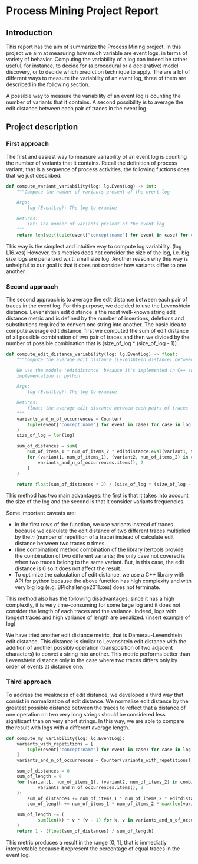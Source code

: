 # Process Mining Project Report



## Introduction

This report has the aim of summarize the Process Mining project. In this project we aim at measuring how much variable are event logs, in terms of variety of behavior. Computing the variability of a log can indeed be rather useful, for instance, to decide for (a procedural or a declarative) model discovery, or to decide which prediction technique to apply. The are a lot of different ways to measure the variability of an event log, three of them are described in the following section.

A possible way to measure the variability of an event log is counting the number of variants that it contains. A second possibility is to average the edit distance between each pair of traces in the event log. 

## Project description

### First approach

The first and easiest way to measure variability of an event log is counting the number of variants that it contains. Recall the definition of process variant, that is a sequence of process activities, the following fuctions does that we just described:

```python
def compute_variant_variability(log: lg.EventLog) -> int:
    """Compute the number of variants present of the event log

    Args:
        log (EventLog): The log to examine

    Returns:
        int: The number of variants present of the event log
    """
    return len(set(tuple(event["concept:name"] for event in case) for case in log))
```

This way is the simplest and intuitive way to compute log variability. (log L16.xes) However, this metrics does not consider the size of the log, i.e. big size logs are penalized w.r.t. small size log. Another reason why this way is unhelpful to our goal is that it does not consider how variants differ to one another.

### Second approach

The second approach is to average the edit distance between each pair of traces in the event log. For this purpose, we decided to use the Levenshtein distance. Levenshtein edit distance is the most well-known string edit distance metric and is defined by the number of insertions, deletions and substitutions required to convert one string into another. The basic idea to compute average edit distance: first we computed the sum of edit distance of all possible combination of two pair of traces and then we divided by the number of possible combination that is (size_of_log * (size_of_log - 1)).

```python
def compute_edit_distance_variability(log: lg.EventLog) -> float:
    """Compute the average edit distance (Levenshtein distance) between each pairs of traces.

    We use the module 'editdistance' because it's implemented in C++ so It is too fast than the corresponding
    implementation in python

    Args:
        log (EventLog): The log to examine

    Returns:
        float: the average edit distance between each pairs of traces
    """
    variants_and_n_of_occurrences = Counter(
        tuple(event["concept:name"] for event in case) for case in log
    )
    size_of_log = len(log)

    sum_of_distances = sum(
        num_of_items_1 * num_of_items_2 * editdistance.eval(variant1, variant2)
        for (variant1, num_of_items_1), (variant2, num_of_items_2) in combinations(
            variants_and_n_of_occurrences.items(), 2
        )
    )

    return float(sum_of_distances * 2) / (size_of_log * (size_of_log - 1))
```

This method has two main advantages: the first is that it takes into account the size of the log and the second is that it consider variants frequencies.

Some important caveats are:

- in the first rows of the function, we use variants instead of traces because we calculate the edit distance of two different traces multiplied by the *n* (number of repetition of a trace) instead of calculate edit distance between two traces *n* times.
- (line combination) method combination of the library itertools provide the combination of two different variants; the only case not covered is when two traces belong to the same variant. But, in this case, the edit distance is 0 so it does not affect the result.
- To optimize the calculation of edit distance, we use a C++ library with API for python because the above function has high complexity and with very big log (e.g. BPIchallenge2011.xes) does not terminate.

This method also has the following disadvantages: since it has a high complexity, it is very time-consuming for some large log and it does not consider the length of each traces and the variance. Indeed, logs with longest traces and high variance of length are penalized. (insert example of log)

We have tried another edit distance metric, that is Damerau-Levenshtein edit distance. This distance is similar to Levenshtein edit distance with the addition of another possibly operation (transposition of two adjacent characters) to convet a string into another. This metric performs better than Levenshtein distance only in the case where two traces differs only by order of events at distance one.

### Third approach

To address the weakness of edit distance, we developed a third way that consist in normalization of edit distance.  We normalise edit distance by the greatest possible distance between the traces to reﬂect that a distance of one operation on two very long strings should be considered less signiﬁcant than on very short strings. In this way, we are able to compare the result with logs with a different average length.

```python
def compute_my_variability(log: lg.EventLog):
    variants_with_repetitions = [
        tuple(event["concept:name"] for event in case) for case in log
    ]
    variants_and_n_of_occurrences = Counter(variants_with_repetitions)

    sum_of_distances = 0
    sum_of_length = 0
    for (variant1, num_of_items_1), (variant2, num_of_items_2) in combinations(
            variants_and_n_of_occurrences.items(), 2
    ):
        sum_of_distances += num_of_items_1 * num_of_items_2 * editdistance.eval(variant1, variant2)
        sum_of_length += num_of_items_1 * num_of_items_2 * max(len(variant1), len(variant2))

    sum_of_length += (
            sum(len(k) * v * (v - 1) for k, v in variants_and_n_of_occurrences.items()) / 2
    )
    return 1 - (float(sum_of_distances) / sum_of_length)
```

This metric produces a result in the range [0, 1], that is immediatly interpretable because it represent the percentage of equal traces in the event log.